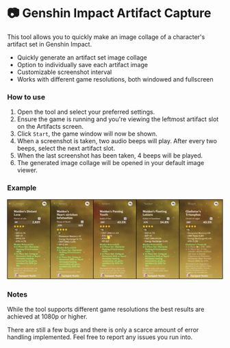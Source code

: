# 📷 Genshin Impact Artifact Capture
This tool allows you to quickly make an image collage of a character's artifact set in Genshin Impact.

- Quickly generate an artifact set image collage
- Option to individually save each artifact image
- Customizable screenshot interval
- Works with different game resolutions, both windowed and fullscreen

### How to use

1. Open the tool and select your preferred settings.
2. Ensure the game is running and you're viewing the leftmost artifact slot on the Artifacts screen.
3. Click `Start`, the game window will now be shown.
4. When a screenshot is taken, two audio beeps will play. After every two beeps, select the next artifact slot.
6. When the last screenshot has been taken, 4 beeps will be played.
7. The generated image collage will be opened in your default image viewer.


### Example

![Example](/example.png?raw=true "Example")


### Notes

While the tool supports different game resolutions the best results are achieved at 1080p or higher.
    
There are still a few bugs and there is only a scarce amount of error handling implemented. Feel free to report any issues you run into.
